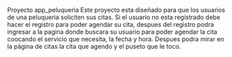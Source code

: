 Proyecto app_peluqueria 
Este proyecto esta diseñado para que los usuarios de una peluqueria soliciten sus citas. Si el usuario no esta registrado debe hacer 
el registro para poder agendar su cita, despues del registro podra ingresar a la pagina donde buscara su usuario para poder agendar la cita 
coocando el servicio que necesita, la fecha y hora. Despues podra mirar en la pàgina de citas la cita que agendo y el puseto que le toco.
